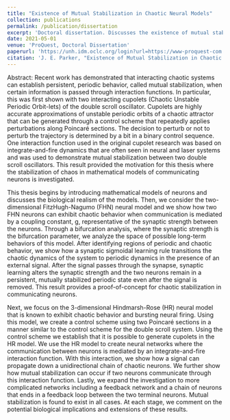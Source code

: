 ```yaml
---
title: "Existence of Mutual Stabilization in Chaotic Neural Models"
collection: publications
permalink: /publication/dissertation
excerpt: 'Doctoral dissertation. Discusses the existence of mutual stabilization in chaotic neural models, specifically the FitzHugh-Nagumo and Hindmarsh-Rose neural models.'
date: 2021-05-01
venue: 'ProQuest, Doctoral Dissertation'
paperurl: 'https://unh.idm.oclc.org/login?url=https://www-proquest-com.unh.idm.oclc.org/dissertations-theses/existence-mutual-stabilization-chaotic-neural/docview/2559455643/se-2?accountid=14612'
citation: 'J. E. Parker, "Existence of Mutual Stabilization in Chaotic Neural Models." Order No. 28496524, University of New Hampshire, Ann Arbor, 2021.'
---
```


Abstract: Recent work has demonstrated that interacting chaotic systems can establish persistent, periodic behavior, called mutual stabilization, when certain information is passed through interaction functions. In particular, this was first shown with two interacting cupolets (Chaotic Unstable Periodic Orbit-lets) of the double scroll oscillator. Cupolets are highly accurate approximations of unstable periodic orbits of a chaotic attractor that can be generated through a control scheme that repeatedly applies perturbations along Poincaré sections. The decision to perturb or not to perturb the trajectory is determined by a bit in a binary control sequence. One interaction function used in the original cupolet research was based on integrate-and-fire dynamics that are often seen in neural and laser systems and was used to demonstrate mutual stabilization between two double scroll oscillators. This result provided the motivation for this thesis where the stabilization of chaos in mathematical models of communicating neurons is investigated.

This thesis begins by introducing mathematical models of neurons and discusses the biological realism of the models. Then, we consider the two-dimensional FitzHugh-Nagumo (FHN) neural model and we show how two FHN neurons can exhibit chaotic behavior when communication is mediated by a coupling constant, g, representative of the synaptic strength between the neurons. Through a bifurcation analysis, where the synaptic strength is the bifurcation parameter, we analyze the space of possible long-term behaviors of this model. After identifying regions of periodic and chaotic behavior, we show how a synaptic sigmoidal learning rule transitions the chaotic dynamics of the system to periodic dynamics in the presence of an external signal. After the signal passes through the synapse, synaptic learning alters the synaptic strength and the two neurons remain in a persistent, mutually stabilized periodic state even after the signal is removed. This result provides a proof-of-concept for chaotic stabilization in communicating neurons.

Next, we focus on the 3-dimensional Hindmarsh-Rose (HR) neural model that is known to exhibit chaotic behavior and bursting neural firing. Using this model, we create a control scheme using two Poincaré sections in a manner similar to the control scheme for the double scroll system. Using the control scheme we establish that it is possible to generate cupolets in the HR model. We use the HR model to create neural networks where the communication between neurons is mediated by an integrate-and-fire interaction function. With this interaction, we show how a signal can propagate down a unidirectional chain of chaotic neurons. We further show how mutual stabilization can occur if two neurons communicate through this interaction function. Lastly, we expand the investigation to more complicated networks including a feedback network and a chain of neurons that ends in a feedback loop between the two terminal neurons. Mutual stabilization is found to exist in all cases. At each stage, we comment on the potential biological implications and extensions of these results.
